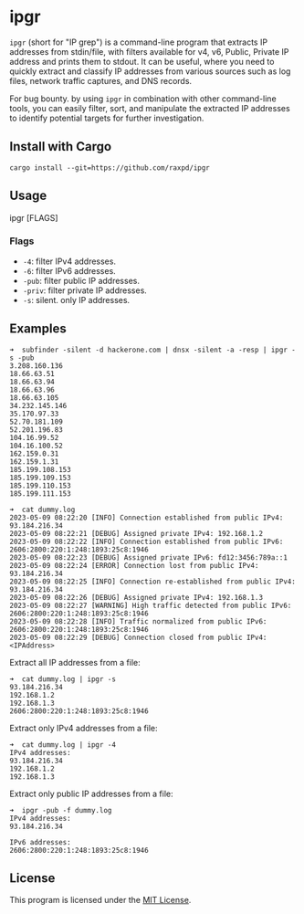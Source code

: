 # ipgr

`ipgr` (short for "IP grep") is a command-line program that extracts IP addresses from stdin/file, with filters available for v4, v6, Public, Private IP address and prints them to stdout. 
It can be useful, where you need to quickly extract and classify IP addresses from various sources such as log files, network traffic captures, and DNS records. 

For bug bounty. by using `ipgr` in combination with other command-line tools, you can easily filter, sort, and manipulate the extracted IP addresses to identify potential targets for further investigation.

## Install with Cargo

`cargo install --git=https://github.com/raxpd/ipgr`

## Usage

ipgr [FLAGS]


### Flags

- `-4`: filter IPv4 addresses.
- `-6`: filter IPv6 addresses.
- `-pub`: filter public IP addresses.
- `-priv`: filter private IP addresses.
- `-s`: silent. only IP addresses.

## Examples

```
➜  subfinder -silent -d hackerone.com | dnsx -silent -a -resp | ipgr -s -pub
3.208.160.136
18.66.63.51
18.66.63.94
18.66.63.96
18.66.63.105
34.232.145.146
35.170.97.33
52.70.181.109
52.201.196.83
104.16.99.52
104.16.100.52
162.159.0.31
162.159.1.31
185.199.108.153
185.199.109.153
185.199.110.153
185.199.111.153
```

```
➜  cat dummy.log
2023-05-09 08:22:20 [INFO] Connection established from public IPv4: 93.184.216.34
2023-05-09 08:22:21 [DEBUG] Assigned private IPv4: 192.168.1.2
2023-05-09 08:22:22 [INFO] Connection established from public IPv6: 2606:2800:220:1:248:1893:25c8:1946
2023-05-09 08:22:23 [DEBUG] Assigned private IPv6: fd12:3456:789a::1
2023-05-09 08:22:24 [ERROR] Connection lost from public IPv4: 93.184.216.34
2023-05-09 08:22:25 [INFO] Connection re-established from public IPv4: 93.184.216.34
2023-05-09 08:22:26 [DEBUG] Assigned private IPv4: 192.168.1.3
2023-05-09 08:22:27 [WARNING] High traffic detected from public IPv6: 2606:2800:220:1:248:1893:25c8:1946
2023-05-09 08:22:28 [INFO] Traffic normalized from public IPv6: 2606:2800:220:1:248:1893:25c8:1946
2023-05-09 08:22:29 [DEBUG] Connection closed from public IPv4:<IPAddress>
```

Extract all IP addresses from a file:

```
➜  cat dummy.log | ipgr -s
93.184.216.34
192.168.1.2
192.168.1.3
2606:2800:220:1:248:1893:25c8:1946
````

Extract only IPv4 addresses from a file:

```
➜  cat dummy.log | ipgr -4
IPv4 addresses:
93.184.216.34
192.168.1.2
192.168.1.3
```

Extract only public IP addresses from a file:

```
➜  ipgr -pub -f dummy.log
IPv4 addresses:
93.184.216.34

IPv6 addresses:
2606:2800:220:1:248:1893:25c8:1946
```

## License

This program is licensed under the [MIT License](LICENSE).
